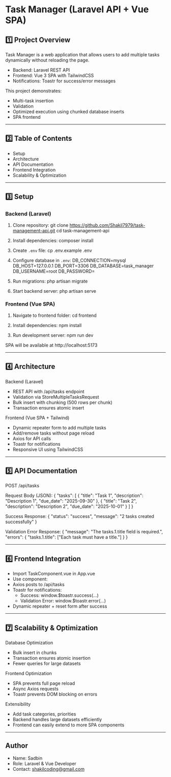 # Task Manager (Laravel API + Vue SPA)

## 1️⃣ Project Overview
Task Manager is a web application that allows users to add multiple tasks dynamically without reloading the page.  

- Backend: Laravel REST API  
- Frontend: Vue 3 SPA with TailwindCSS  
- Notifications: Toastr for success/error messages  

This project demonstrates:  
- Multi-task insertion  
- Validation  
- Optimized execution using chunked database inserts  
- SPA frontend

---

## 2️⃣ Table of Contents
- Setup
- Architecture
- API Documentation
- Frontend Integration
- Scalability & Optimization
<!-- - Video Demonstration -->

---

## 3️⃣ Setup

### Backend (Laravel)
1. Clone repository:
   git clone https://github.com/Shakil7979/task-management-api.git
   cd task-management-api

2. Install dependencies:
   composer install

3. Create `.env` file:
   cp .env.example .env

4. Configure database in `.env`:
   DB_CONNECTION=mysql
   DB_HOST=127.0.0.1
   DB_PORT=3306
   DB_DATABASE=task_manager
   DB_USERNAME=root
   DB_PASSWORD=

5. Run migrations:
   php artisan migrate

6. Start backend server:
   php artisan serve

### Frontend (Vue SPA)
1. Navigate to frontend folder:
   cd frontend

2. Install dependencies:
   npm install

3. Run development server:
   npm run dev

SPA will be available at http://localhost:5173

---

## 4️⃣ Architecture

Backend (Laravel)
- REST API with /api/tasks endpoint
- Validation via StoreMultipleTasksRequest
- Bulk insert with chunking (500 rows per chunk)
- Transaction ensures atomic insert

Frontend (Vue SPA + Tailwind)
- Dynamic repeater form to add multiple tasks
- Add/remove tasks without page reload
- Axios for API calls
- Toastr for notifications
- Responsive UI using TailwindCSS

---

## 5️⃣ API Documentation

POST /api/tasks

Request Body (JSON):
{
  "tasks": [
    { "title": "Task 1", "description": "Description 1", "due_date": "2025-09-30" },
    { "title": "Task 2", "description": "Description 2", "due_date": "2025-10-01" }
  ]
}

Success Response:
{
  "status": "success",
  "message": "2 tasks created successfully"
}

Validation Error Response:
{
  "message": "The tasks.1.title field is required.",
  "errors": {
    "tasks.1.title": ["Each task must have a title."]
  }
}

---

## 6️⃣ Frontend Integration

- Import TaskComponent.vue in App.vue  
- Use component: <TaskComponent />  
- Axios posts to /api/tasks  
- Toastr for notifications:
  - Success: window.$toastr.success(...)
  - Validation Error: window.$toastr.error(...)  
- Dynamic repeater + reset form after success  

---

## 7️⃣ Scalability & Optimization

Database Optimization
- Bulk insert in chunks
- Transaction ensures atomic insertion
- Fewer queries for large datasets

Frontend Optimization
- SPA prevents full page reload
- Async Axios requests
- Toastr prevents DOM blocking on errors

Extensibility
- Add task categories, priorities
- Backend handles large datasets efficiently
- Frontend can easily extend to more SPA components

---

## Author
- Name: Sadbin
- Role: Laravel & Vue Developer  
- Contact: shakilcoding@gmail.com
